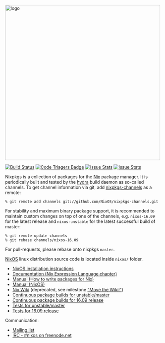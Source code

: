 [<img src="http://nixos.org/logo/nixos-hires.png" width="500px" alt="logo" />](https://nixos.org/nixos)

[![Build Status](https://travis-ci.org/NixOS/nixpkgs.svg?branch=master)](https://travis-ci.org/NixOS/nixpkgs)
[![Code Triagers Badge](https://www.codetriage.com/nixos/nixpkgs/badges/users.svg)](https://www.codetriage.com/nixos/nixpkgs)
[![Issue Stats](http://www.issuestats.com/github/nixos/nixpkgs/badge/pr?style=flat)](http://www.issuestats.com/github/nixos/nixpkgs)
[![Issue Stats](http://www.issuestats.com/github/nixos/nixpkgs/badge/issue?style=flat)](http://www.issuestats.com/github/nixos/nixpkgs)

Nixpkgs is a collection of packages for the [Nix](https://nixos.org/nix/) package
manager. It is periodically built and tested by the [hydra](http://hydra.nixos.org/)
build daemon as so-called channels. To get channel information via git, add
[nixpkgs-channels](https://github.com/NixOS/nixpkgs-channels.git) as a remote:

```
% git remote add channels git://github.com/NixOS/nixpkgs-channels.git
```

For stability and maximum binary package support, it is recommended to maintain
custom changes on top of one of the channels, e.g. `nixos-16.09` for the latest
release and `nixos-unstable` for the latest successful build of master:

```
% git remote update channels
% git rebase channels/nixos-16.09
```

For pull-requests, please rebase onto nixpkgs `master`.

[NixOS](https://nixos.org/nixos/) linux distribution source code is located inside
`nixos/` folder.

* [NixOS installation instructions](https://nixos.org/nixos/manual/#ch-installation)
* [Documentation (Nix Expression Language chapter)](https://nixos.org/nix/manual/#ch-expression-language)
* [Manual (How to write packages for Nix)](https://nixos.org/nixpkgs/manual/)
* [Manual (NixOS)](https://nixos.org/nixos/manual/)
* [Nix Wiki](https://nixos.org/wiki/) (deprecated, see milestone ["Move the Wiki!"](https://github.com/NixOS/nixpkgs/issues?q=is%3Aopen+is%3Aissue+milestone%3A%22Move+the+wiki%21%22))
* [Continuous package builds for unstable/master](https://hydra.nixos.org/jobset/nixos/trunk-combined)
* [Continuous package builds for 16.09 release](https://hydra.nixos.org/jobset/nixos/release-16.09)
* [Tests for unstable/master](https://hydra.nixos.org/job/nixos/trunk-combined/tested#tabs-constituents)
* [Tests for 16.09 release](https://hydra.nixos.org/job/nixos/release-16.09/tested#tabs-constituents)

Communication:

* [Mailing list](http://lists.science.uu.nl/mailman/listinfo/nix-dev)
* [IRC - #nixos on freenode.net](irc://irc.freenode.net/#nixos)
